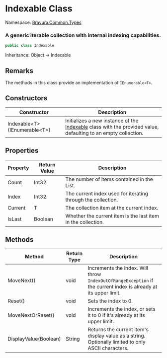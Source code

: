 # Indexable Class

Namespace: [Bravura.Common.Types](./Bravura.Common.Types.md)

### A generic iterable collection with internal indexing capabilities.

```csharp
public class Indexable
```

Inheritance: Object -> Indexable

## Remarks
The methods in this class provide an implementation of `IEnumerable<T>`.

## Constructors
| Constructor | Description |
| --- | --- |
| Indexable\<T\>(IEnumerable\<T\>) | Initializes a new instance of the [Indexable](./Bravura.Common.Types.Indexable.md) class with the provided value, defaulting to an empty collection. |

## Properties
| Property | Return Value | Description |
| --- | --- | -- |
| Count | Int32 | The number of items contained in the List. |
| Index | Int32 | The current index used for iterating through the collection. |
| Current | T | The collection item at the current index. |
| IsLast | Boolean | Whether the current item is the last item in the collection. |

## Methods
| Method | Return Type | Description |
| --- | --- | --- |
| MoveNext() | void | Increments the index. Will throw `IndexOutOfRangeException` if the current index is already at its upper limit. |
| Reset() | void | Sets the index to 0. |
| MoveNextOrReset() | void | Increments the index, or sets it to 0 if it's already at its upper limit. |
| DisplayValue(Boolean) | String | Returns the current item's display value as a string. Optionally limited to only ASCII characters. |
